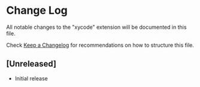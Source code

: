 # Change Log

All notable changes to the "xycode" extension will be documented in this file.

Check [Keep a Changelog](http://keepachangelog.com/) for recommendations on how to structure this file.

## [Unreleased]

- Initial release
